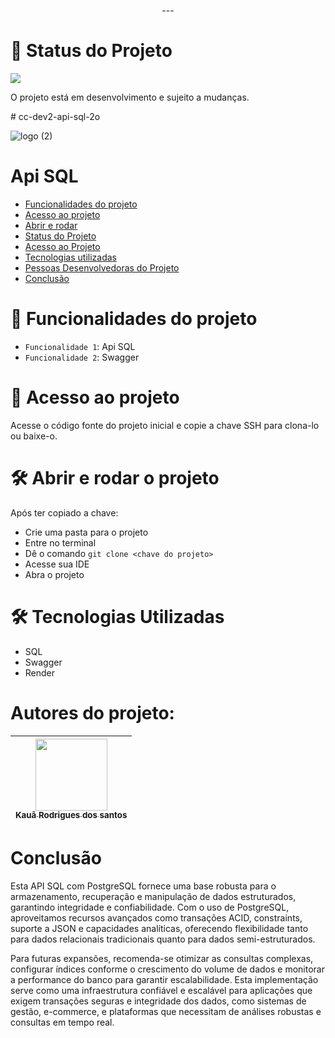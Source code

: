 
 <p align="center">
---

# :construction: Status do Projeto

<img src="http://img.shields.io/static/v1?label=STATUS&message=EM%20DESENVOLVIMENTO&color=GREEN&style=for-the-badge"/>

O projeto está em desenvolvimento e sujeito a mudanças.

</p>

﻿# cc-dev2-api-sql-2o <br>

![logo (2)](https://github.com/user-attachments/assets/f4b7ae54-8983-4904-b27f-cfe119c6a2ab)




# Api SQL
* [Funcionalidades do projeto](#hammer-funcionalidades-do-projeto)
* [Acesso ao projeto](#file_folder-acesso-ao-projeto)
* [Abrir e rodar](#hammer_and_wrench-abrir-e-rodar-o-projeto)
* [Status do Projeto](#construction-status-do-projeto)
* [Acesso ao Projeto](#file_folder-acesso-ao-projeto)
* [Tecnologias utilizadas](#hammer_and_wrench-tecnologias-utilizadas)
* [Pessoas Desenvolvedoras do Projeto](#autores-do-projeto)
* [Conclusão](#conclusão)


# :hammer: Funcionalidades do projeto

- `Funcionalidade 1`: Api SQL
- `Funcionalidade 2`: Swagger

# :file_folder: Acesso ao projeto


Acesse o código fonte do projeto inicial e copie a chave SSH para clona-lo ou baixe-o.


# :hammer_and_wrench: Abrir e rodar o projeto

Após ter copiado a chave:
* Crie uma pasta para o projeto
* Entre no terminal
* Dê o comando `git clone <chave do projeto>`
* Acesse sua IDE
* Abra o projeto



# :hammer_and_wrench: Tecnologias Utilizadas
* SQL
* Swagger
* Render


# Autores do projeto:
|  [<img loading="lazy" src="https://avatars.githubusercontent.com/u/124402143?v=4" width=115><br><sub>Kauã Rodrigues dos santos</sub>](https://github.com/kauarsantoss) 
| :---: |

# Conclusão

Esta API SQL com PostgreSQL fornece uma base robusta para o armazenamento, recuperação e manipulação de dados estruturados, garantindo integridade e confiabilidade. Com o uso de PostgreSQL, aproveitamos recursos avançados como transações ACID, constraints, suporte a JSON e capacidades analíticas, oferecendo flexibilidade tanto para dados relacionais tradicionais quanto para dados semi-estruturados.

Para futuras expansões, recomenda-se otimizar as consultas complexas, configurar índices conforme o crescimento do volume de dados e monitorar a performance do banco para garantir escalabilidade. Esta implementação serve como uma infraestrutura confiável e escalável para aplicações que exigem transações seguras e integridade dos dados, como sistemas de gestão, e-commerce, e plataformas que necessitam de análises robustas e consultas em tempo real.


